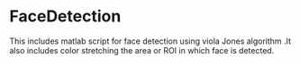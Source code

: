 # FaceDetection
This includes matlab script for face detection using viola Jones algorithm .It also includes color stretching the area or ROI in which face is detected.
